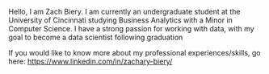 Hello, I am Zach Biery. I am currently an undergraduate student at the University of Cincinnati 
studying Business Analytics with a Minor in Computer Science. I have a strong passion for working with data, 
with my goal to become a data scientist following graduation

If you would like to know more about my professional experiences/skills, go here: https://www.linkedin.com/in/zachary-biery/

